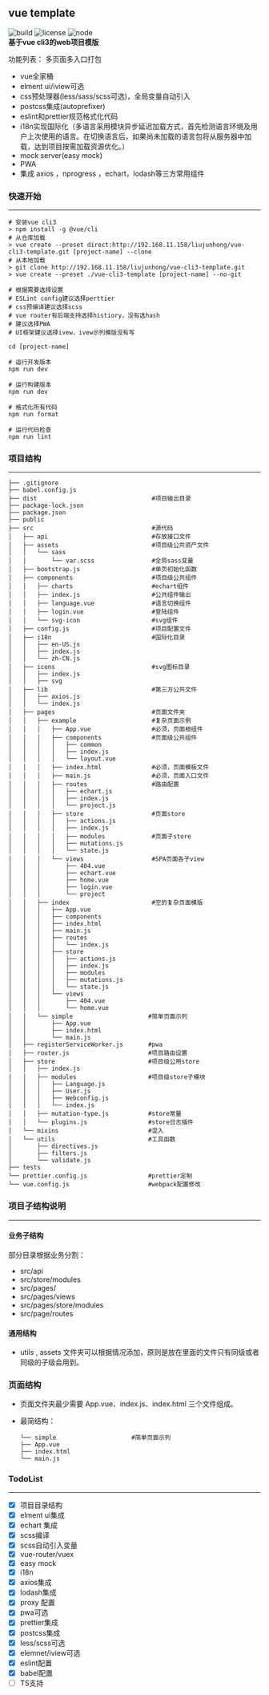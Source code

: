 ## vue template 
![build](https://img.shields.io/badge/build-passing-brightgreen.svg)  ![license](https://img.shields.io/badge/license-MIT-green.svg)  ![node](https://img.shields.io/badge/node%40latest-%3E%3D%208.0.0-brightgreen.svg)  
**基于vue cli3的web项目模版**

功能列表：
 多页面多入口打包
+ vue全家桶
+  elment ui/iview可选
+ css预处理器(less/sass/scss可选)，全局变量自动引入
+ postcss集成(autoprefixer)
+  eslint和prettier规范格式化代码
+  i18n实现国际化（多语言采用模块异步延迟加载方式，首先检测语言环境及用户上次使用的语言。在切换语言后，如果尚未加载的语言包将从服务器中加载，达到项目按需加载资源优化。）
+ mock server(easy mock)
+ PWA
+ 集成 axios ，nprogress ，echart，lodash等三方常用组件

### 快速开始
----

````
# 安装vue cli3
> npm install -g @vue/cli
# 从仓库加载
> vue create --preset direct:http://192.168.11.158/liujunhong/vue-cli3-template.git [project-name] --clone
# 从本地加载
> git clone http://192.168.11.158/liujunhong/vue-cli3-template.git
> vue create --preset ./vue-cli3-template [project-name] --no-git

# 根据需要选择设置
# ESLint config建议选择perttier
# css预编译建议选择scss
# vue router有后端支持选择histiory，没有选hash
# 建议选择PWA
# UI框架建议选择ivew，ivew示列模版没有写

cd [project-name]

# 运行开发版本
npm run dev

# 运行构建版本
npm run dev

# 格式化所有代码
npm run format

# 运行代码检查
npm run lint
````

### 项目结构
----
````
├── .gitignore
├── babel.config.js
├── dist                                #项目输出目录
├── package-lock.json
├── package.json
├── public
├── src                                 #源代码
│   ├── api                             #存放接口文件    
│   ├── assets                          #项目级公共资产文件
│   │   └── sass                        
│   │       └── var.scss                #全局sass变量
│   ├── bootstrap.js                    #单页初始化函数
│   ├── components                      #项目级公共组件
│   │   ├── charts                      #echart组件
│   │   ├── index.js                    #公共组件输出
│   │   ├── language.vue                #语言切换组件
│   │   ├── login.vue                   #登陆组件
│   │   └── svg-icon                    #svg组件
│   ├── config.js                       #项目配置文件
│   ├── i18n                            #国际化目录
│   │   ├── en-US.js
│   │   ├── index.js
│   │   └── zh-CN.js
│   ├── icons                           #svg图标目录
│   │   ├── index.js
│   │   ├── svg
│   ├── lib                             #第三方公共文件
│   │   ├── axios.js
│   │   └── index.js
│   ├── pages                           #页面文件夹
│   │   ├── example                     #复杂页面示例   
│   │   │   ├── App.vue                 #必须，页面根组件
│   │   │   ├── components              #页面级公共组件
│   │   │   │   ├── common
│   │   │   │   ├── index.js
│   │   │   │   └── layout.vue
│   │   │   ├── index.html              #必须，页面模板文件
│   │   │   ├── main.js                 #必须，页面入口文件
│   │   │   ├── routes                  #路由配置
│   │   │   │   ├── echart.js
│   │   │   │   ├── index.js
│   │   │   │   └── project.js
│   │   │   ├── store                   #页面store
│   │   │   │   ├── actions.js
│   │   │   │   ├── index.js
│   │   │   │   ├── modules             #页面子store
│   │   │   │   ├── mutations.js
│   │   │   │   └── state.js
│   │   │   └── views                   #SPA页面各子view
│   │   │       ├── 404.vue
│   │   │       ├── echart.vue
│   │   │       ├── home.vue
│   │   │       ├── login.vue
│   │   │       └── project
│   │   ├── index                       #空的复杂页面模版
│   │   │   ├── App.vue
│   │   │   ├── components
│   │   │   ├── index.html
│   │   │   ├── main.js
│   │   │   ├── routes
│   │   │   │   └── index.js
│   │   │   ├── store
│   │   │   │   ├── actions.js
│   │   │   │   ├── index.js
│   │   │   │   ├── modules
│   │   │   │   ├── mutations.js
│   │   │   │   └── state.js
│   │   │   └── views
│   │   │       ├── 404.vue
│   │   │       └── home.vue
│   │   └── simple                     #简单页面示列     
│   │       ├── App.vue
│   │       ├── index.html
│   │       └── main.js
│   ├── registerServiceWorker.js       #pwa
│   ├── router.js                      #项目路由设置
│   ├── store                          #项目级公用store
│   │   ├── index.js
│   │   ├── modules                    #项目级store子模块
│   │   │   ├── Language.js
│   │   │   ├── User.js
│   │   │   ├── Webconfig.js
│   │   │   └── index.js
│   │   ├── mutation-type.js           #store常量
│   │   └── plugins.js                 #store日志插件
│   └── mixins                         #混入
│   └── utils                          #工具函数
│       ├── directives.js               
│       ├── filters.js
│       └── validate.js
├── tests
└── prettier.config.js                 #prettier定制
└── vue.config.js                      #webpack配置修改
````

### 项目子结构说明
----

#### 业务子结构

部分目录根据业务分割：

+ src/api
+ src/store/modules
+ src/pages/
+ src/pages/views
+ src/pages/store/modules
+ src/page/routes

#### 通用结构

+ utils , assets 文件夹可以根据情况添加，原则是放在里面的文件只有同级或者同级的子级会用到。

### 页面结构

+ 页面文件夹最少需要 App.vue、index.js、index.html 三个文件组成。
+ 最简结构：
  
  ````
  └── simple                     #简单页面示列     
  ├── App.vue
  ├── index.html
  └── main.js
  ````

### TodoList
----
- [x] 项目目录结构
- [x] elment ui集成
- [x] echart 集成
- [x] scss编译
- [x] scss自动引入变量
- [x] vue-router/vuex
- [x] easy mock
- [x] i18n 
- [x] axios集成
- [x] lodash集成
- [x] proxy 配置
- [x] pwa可选
- [x] prettier集成
- [x] postcss集成
- [x] less/scss可选
- [x] elemnet/iview可选
- [x] eslint配置
- [x] babel配置
- [ ] TS支持